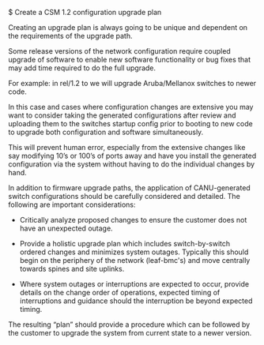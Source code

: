 $ Create a CSM 1.2 configuration upgrade plan 

 
Creating an upgrade plan is always going to be unique and dependent on the requirements of the upgrade path.  

Some release versions of the network configuration require coupled upgrade of software to enable new software functionality or bug fixes that may add time required to do the full upgrade.  

For example: in rel/1.2 to we will upgrade Aruba/Mellanox switches to newer code.  

In this case and cases where configuration changes are extensive you may want to consider taking the generated configurations after review and uploading them to the switches startup config prior to booting to new code to upgrade both configuration and software simultaneously.  

This will prevent human error, especially from the extensive changes like say modifying 10’s or 100’s of ports away and have you install the generated configuration via the system without having to do the individual changes by hand.  

In addition to firmware upgrade paths, the application of CANU-generated switch configurations should be carefully considered and detailed.  The following are important considerations: 

* Critically analyze proposed changes to ensure the customer does not have an unexpected outage. 

* Provide a holistic upgrade plan which includes switch-by-switch ordered changes and minimizes system outages. Typically this should begin on the periphery of the network (leaf-bmc's) and move centrally towards spines and site uplinks. 

* Where system outages or interruptions are expected to occur, provide details on the change order of operations, expected timing of interruptions and guidance should the interruption be beyond expected timing. 

The resulting “plan” should provide a procedure which can be followed by the customer to upgrade the system from current state to a newer version.   